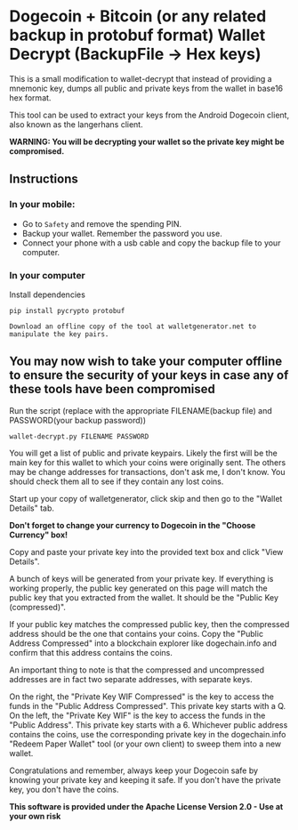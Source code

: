 # Dogecoin + Bitcoin (or any related backup in protobuf format) Wallet Decrypt (BackupFile -> Hex keys)

This is a small modification to wallet-decrypt that instead of providing a mnemonic key, dumps all public and private keys from the wallet in base16 hex format.

This tool can be used to extract your keys from the Android Dogecoin client, also known as the langerhans client.

**WARNING: You will be decrypting your wallet so the private key might be compromised.**

## Instructions

### In your mobile:

- Go to `Safety` and remove the spending PIN.
- Backup your wallet. Remember the password you use.
- Connect your phone with a usb cable and copy the backup file to your computer.

### In your computer

Install dependencies
```
pip install pycrypto protobuf

Download an offline copy of the tool at walletgenerator.net to manipulate the key pairs.
```

## You may now wish to take your computer offline to ensure the security of your keys in case any of these tools have been compromised

Run the script (replace with the appropriate FILENAME(backup file) and PASSWORD(your backup password))
```
wallet-decrypt.py FILENAME PASSWORD
```

You will get a list of public and private keypairs. Likely the first will be the main key for this wallet to which your coins were originally sent. The others may be change addresses for transactions, don't ask me, I don't know. You should check them all to see if they contain any lost coins.

Start up your copy of walletgenerator, click skip and then go to the "Wallet Details" tab.

**Don't forget to change your currency to Dogecoin in the "Choose Currency" box!**

Copy and paste your private key into the provided text box and click "View Details".

A bunch of keys will be generated from your private key. If everything is working properly, the public key generated on this page will match the public key that you extracted from the wallet. It should be the "Public Key (compressed)".

If your public key matches the compressed public key, then the compressed address should be the one that contains your coins. Copy the "Public Address Compressed" into a blockchain explorer like dogechain.info and confirm that this address contains the coins.

An important thing to note is that the compressed and uncompressed addresses are in fact two separate addresses, with separate keys. 

On the right, the "Private Key WIF Compressed" is the key to access the funds in the "Public Address Compressed". This private key starts with a Q.
On the left, the "Private Key WIF" is the key to access the funds in the "Public Address". This private key starts with a 6.
Whichever public address contains the coins, use the corresponding private key in the dogechain.info "Redeem Paper Wallet" tool (or your own client) to sweep them into a new wallet. 

Congratulations and remember, always keep your Dogecoin safe by knowing your private key and keeping it safe. If you don't have the private key, you don't have the coins.

**This software is provided under the Apache License Version 2.0 - Use at your own risk**
